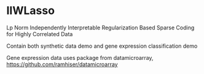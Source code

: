 # IIWLasso
Lp Norm Independently Interpretable Regularization Based Sparse Coding for Highly Correlated Data

Contain both synthetic data demo and gene expression classification demo

Gene expression data uses package from datamicroarray, https://github.com/ramhiser/datamicroarray
